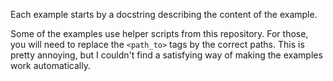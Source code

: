 
Each example starts by a docstring describing the content of the example.

Some of the examples use helper scripts from this repository. For those, you will need to replace the `<path_to>` tags
by the correct paths. This is pretty annoying, but I couldn't find a satisfying way of making the examples work automatically.
